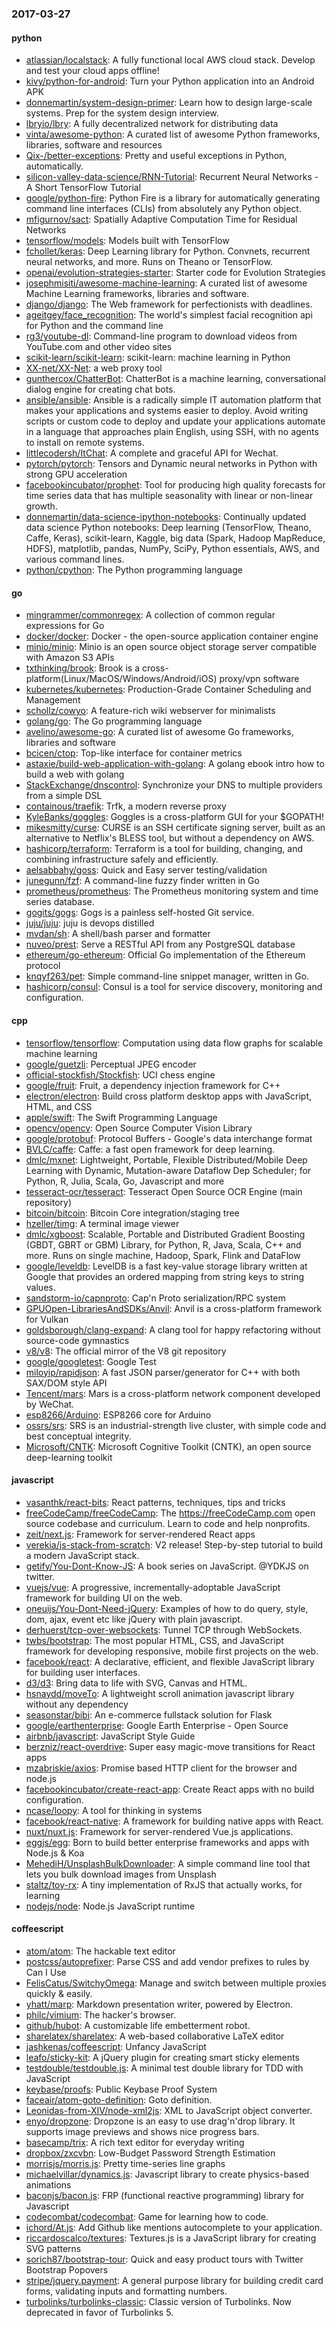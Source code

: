 ### 2017-03-27

#### python
* [atlassian/localstack](https://github.com/atlassian/localstack): A fully functional local AWS cloud stack. Develop and test your cloud apps offline!
* [kivy/python-for-android](https://github.com/kivy/python-for-android): Turn your Python application into an Android APK
* [donnemartin/system-design-primer](https://github.com/donnemartin/system-design-primer): Learn how to design large-scale systems. Prep for the system design interview.
* [lbryio/lbry](https://github.com/lbryio/lbry): A fully decentralized network for distributing data
* [vinta/awesome-python](https://github.com/vinta/awesome-python): A curated list of awesome Python frameworks, libraries, software and resources
* [Qix-/better-exceptions](https://github.com/Qix-/better-exceptions): Pretty and useful exceptions in Python, automatically.
* [silicon-valley-data-science/RNN-Tutorial](https://github.com/silicon-valley-data-science/RNN-Tutorial): Recurrent Neural Networks - A Short TensorFlow Tutorial
* [google/python-fire](https://github.com/google/python-fire): Python Fire is a library for automatically generating command line interfaces (CLIs) from absolutely any Python object.
* [mfigurnov/sact](https://github.com/mfigurnov/sact): Spatially Adaptive Computation Time for Residual Networks
* [tensorflow/models](https://github.com/tensorflow/models): Models built with TensorFlow
* [fchollet/keras](https://github.com/fchollet/keras): Deep Learning library for Python. Convnets, recurrent neural networks, and more. Runs on Theano or TensorFlow.
* [openai/evolution-strategies-starter](https://github.com/openai/evolution-strategies-starter): Starter code for Evolution Strategies
* [josephmisiti/awesome-machine-learning](https://github.com/josephmisiti/awesome-machine-learning): A curated list of awesome Machine Learning frameworks, libraries and software.
* [django/django](https://github.com/django/django): The Web framework for perfectionists with deadlines.
* [ageitgey/face_recognition](https://github.com/ageitgey/face_recognition): The world's simplest facial recognition api for Python and the command line
* [rg3/youtube-dl](https://github.com/rg3/youtube-dl): Command-line program to download videos from YouTube.com and other video sites
* [scikit-learn/scikit-learn](https://github.com/scikit-learn/scikit-learn): scikit-learn: machine learning in Python
* [XX-net/XX-Net](https://github.com/XX-net/XX-Net): a web proxy tool
* [gunthercox/ChatterBot](https://github.com/gunthercox/ChatterBot): ChatterBot is a machine learning, conversational dialog engine for creating chat bots.
* [ansible/ansible](https://github.com/ansible/ansible): Ansible is a radically simple IT automation platform that makes your applications and systems easier to deploy. Avoid writing scripts or custom code to deploy and update your applications automate in a language that approaches plain English, using SSH, with no agents to install on remote systems.
* [littlecodersh/ItChat](https://github.com/littlecodersh/ItChat): A complete and graceful API for Wechat. 
* [pytorch/pytorch](https://github.com/pytorch/pytorch): Tensors and Dynamic neural networks in Python with strong GPU acceleration
* [facebookincubator/prophet](https://github.com/facebookincubator/prophet): Tool for producing high quality forecasts for time series data that has multiple seasonality with linear or non-linear growth.
* [donnemartin/data-science-ipython-notebooks](https://github.com/donnemartin/data-science-ipython-notebooks): Continually updated data science Python notebooks: Deep learning (TensorFlow, Theano, Caffe, Keras), scikit-learn, Kaggle, big data (Spark, Hadoop MapReduce, HDFS), matplotlib, pandas, NumPy, SciPy, Python essentials, AWS, and various command lines.
* [python/cpython](https://github.com/python/cpython): The Python programming language

#### go
* [mingrammer/commonregex](https://github.com/mingrammer/commonregex):  A collection of common regular expressions for Go
* [docker/docker](https://github.com/docker/docker): Docker - the open-source application container engine
* [minio/minio](https://github.com/minio/minio): Minio is an open source object storage server compatible with Amazon S3 APIs
* [txthinking/brook](https://github.com/txthinking/brook): Brook is a cross-platform(Linux/MacOS/Windows/Android/iOS) proxy/vpn software
* [kubernetes/kubernetes](https://github.com/kubernetes/kubernetes): Production-Grade Container Scheduling and Management
* [schollz/cowyo](https://github.com/schollz/cowyo): A feature-rich wiki webserver for minimalists  
* [golang/go](https://github.com/golang/go): The Go programming language
* [avelino/awesome-go](https://github.com/avelino/awesome-go): A curated list of awesome Go frameworks, libraries and software
* [bcicen/ctop](https://github.com/bcicen/ctop): Top-like interface for container metrics
* [astaxie/build-web-application-with-golang](https://github.com/astaxie/build-web-application-with-golang): A golang ebook intro how to build a web with golang
* [StackExchange/dnscontrol](https://github.com/StackExchange/dnscontrol): Synchronize your DNS to multiple providers from a simple DSL
* [containous/traefik](https://github.com/containous/traefik): Trfk, a modern reverse proxy
* [KyleBanks/goggles](https://github.com/KyleBanks/goggles):  Goggles is a cross-platform GUI for your $GOPATH!
* [mikesmitty/curse](https://github.com/mikesmitty/curse): CURSE is an SSH certificate signing server, built as an alternative to Netflix's BLESS tool, but without a dependency on AWS.
* [hashicorp/terraform](https://github.com/hashicorp/terraform): Terraform is a tool for building, changing, and combining infrastructure safely and efficiently.
* [aelsabbahy/goss](https://github.com/aelsabbahy/goss): Quick and Easy server testing/validation
* [junegunn/fzf](https://github.com/junegunn/fzf):  A command-line fuzzy finder written in Go
* [prometheus/prometheus](https://github.com/prometheus/prometheus): The Prometheus monitoring system and time series database.
* [gogits/gogs](https://github.com/gogits/gogs): Gogs is a painless self-hosted Git service.
* [juju/juju](https://github.com/juju/juju): juju is devops distilled
* [mvdan/sh](https://github.com/mvdan/sh): A shell/bash parser and formatter
* [nuveo/prest](https://github.com/nuveo/prest): Serve a RESTful API from any PostgreSQL database
* [ethereum/go-ethereum](https://github.com/ethereum/go-ethereum): Official Go implementation of the Ethereum protocol
* [knqyf263/pet](https://github.com/knqyf263/pet): Simple command-line snippet manager, written in Go.
* [hashicorp/consul](https://github.com/hashicorp/consul): Consul is a tool for service discovery, monitoring and configuration.

#### cpp
* [tensorflow/tensorflow](https://github.com/tensorflow/tensorflow): Computation using data flow graphs for scalable machine learning
* [google/guetzli](https://github.com/google/guetzli): Perceptual JPEG encoder
* [official-stockfish/Stockfish](https://github.com/official-stockfish/Stockfish): UCI chess engine
* [google/fruit](https://github.com/google/fruit): Fruit, a dependency injection framework for C++
* [electron/electron](https://github.com/electron/electron): Build cross platform desktop apps with JavaScript, HTML, and CSS
* [apple/swift](https://github.com/apple/swift): The Swift Programming Language
* [opencv/opencv](https://github.com/opencv/opencv): Open Source Computer Vision Library
* [google/protobuf](https://github.com/google/protobuf): Protocol Buffers - Google's data interchange format
* [BVLC/caffe](https://github.com/BVLC/caffe): Caffe: a fast open framework for deep learning.
* [dmlc/mxnet](https://github.com/dmlc/mxnet): Lightweight, Portable, Flexible Distributed/Mobile Deep Learning with Dynamic, Mutation-aware Dataflow Dep Scheduler; for Python, R, Julia, Scala, Go, Javascript and more
* [tesseract-ocr/tesseract](https://github.com/tesseract-ocr/tesseract): Tesseract Open Source OCR Engine (main repository)
* [bitcoin/bitcoin](https://github.com/bitcoin/bitcoin): Bitcoin Core integration/staging tree
* [hzeller/timg](https://github.com/hzeller/timg): A terminal image viewer
* [dmlc/xgboost](https://github.com/dmlc/xgboost): Scalable, Portable and Distributed Gradient Boosting (GBDT, GBRT or GBM) Library, for Python, R, Java, Scala, C++ and more. Runs on single machine, Hadoop, Spark, Flink and DataFlow
* [google/leveldb](https://github.com/google/leveldb): LevelDB is a fast key-value storage library written at Google that provides an ordered mapping from string keys to string values.
* [sandstorm-io/capnproto](https://github.com/sandstorm-io/capnproto): Cap'n Proto serialization/RPC system
* [GPUOpen-LibrariesAndSDKs/Anvil](https://github.com/GPUOpen-LibrariesAndSDKs/Anvil): Anvil is a cross-platform framework for Vulkan
* [goldsborough/clang-expand](https://github.com/goldsborough/clang-expand):  A clang tool for happy refactoring without source-code gymnastics
* [v8/v8](https://github.com/v8/v8): The official mirror of the V8 git repository
* [google/googletest](https://github.com/google/googletest): Google Test
* [miloyip/rapidjson](https://github.com/miloyip/rapidjson): A fast JSON parser/generator for C++ with both SAX/DOM style API
* [Tencent/mars](https://github.com/Tencent/mars): Mars is a cross-platform network component developed by WeChat.
* [esp8266/Arduino](https://github.com/esp8266/Arduino): ESP8266 core for Arduino
* [ossrs/srs](https://github.com/ossrs/srs): SRS is an industrial-strength live cluster, with simple code and best conceptual integrity.
* [Microsoft/CNTK](https://github.com/Microsoft/CNTK): Microsoft Cognitive Toolkit (CNTK), an open source deep-learning toolkit

#### javascript
* [vasanthk/react-bits](https://github.com/vasanthk/react-bits):  React patterns, techniques, tips and tricks 
* [freeCodeCamp/freeCodeCamp](https://github.com/freeCodeCamp/freeCodeCamp): The https://freeCodeCamp.com open source codebase and curriculum. Learn to code and help nonprofits.
* [zeit/next.js](https://github.com/zeit/next.js): Framework for server-rendered React apps
* [verekia/js-stack-from-scratch](https://github.com/verekia/js-stack-from-scratch):  V2 release!   Step-by-step tutorial to build a modern JavaScript stack.
* [getify/You-Dont-Know-JS](https://github.com/getify/You-Dont-Know-JS): A book series on JavaScript. @YDKJS on twitter.
* [vuejs/vue](https://github.com/vuejs/vue): A progressive, incrementally-adoptable JavaScript framework for building UI on the web.
* [oneuijs/You-Dont-Need-jQuery](https://github.com/oneuijs/You-Dont-Need-jQuery): Examples of how to do query, style, dom, ajax, event etc like jQuery with plain javascript.
* [derhuerst/tcp-over-websockets](https://github.com/derhuerst/tcp-over-websockets): Tunnel TCP through WebSockets.
* [twbs/bootstrap](https://github.com/twbs/bootstrap): The most popular HTML, CSS, and JavaScript framework for developing responsive, mobile first projects on the web.
* [facebook/react](https://github.com/facebook/react): A declarative, efficient, and flexible JavaScript library for building user interfaces.
* [d3/d3](https://github.com/d3/d3): Bring data to life with SVG, Canvas and HTML. 
* [hsnaydd/moveTo](https://github.com/hsnaydd/moveTo): A lightweight scroll animation javascript library without any dependency
* [seasonstar/bibi](https://github.com/seasonstar/bibi): An e-commerce fullstack solution for Flask 
* [google/earthenterprise](https://github.com/google/earthenterprise): Google Earth Enterprise - Open Source
* [airbnb/javascript](https://github.com/airbnb/javascript): JavaScript Style Guide
* [berzniz/react-overdrive](https://github.com/berzniz/react-overdrive): Super easy magic-move transitions for React apps
* [mzabriskie/axios](https://github.com/mzabriskie/axios): Promise based HTTP client for the browser and node.js
* [facebookincubator/create-react-app](https://github.com/facebookincubator/create-react-app): Create React apps with no build configuration.
* [ncase/loopy](https://github.com/ncase/loopy): A tool for thinking in systems
* [facebook/react-native](https://github.com/facebook/react-native): A framework for building native apps with React.
* [nuxt/nuxt.js](https://github.com/nuxt/nuxt.js): Framework for server-rendered Vue.js applications.
* [eggjs/egg](https://github.com/eggjs/egg): Born to build better enterprise frameworks and apps with Node.js & Koa
* [MehediH/UnsplashBulkDownloader](https://github.com/MehediH/UnsplashBulkDownloader): A simple command line tool that lets you bulk download images from Unsplash
* [staltz/toy-rx](https://github.com/staltz/toy-rx): A tiny implementation of RxJS that actually works, for learning
* [nodejs/node](https://github.com/nodejs/node): Node.js JavaScript runtime 

#### coffeescript
* [atom/atom](https://github.com/atom/atom): The hackable text editor
* [postcss/autoprefixer](https://github.com/postcss/autoprefixer): Parse CSS and add vendor prefixes to rules by Can I Use
* [FelisCatus/SwitchyOmega](https://github.com/FelisCatus/SwitchyOmega): Manage and switch between multiple proxies quickly & easily.
* [yhatt/marp](https://github.com/yhatt/marp): Markdown presentation writer, powered by Electron.
* [philc/vimium](https://github.com/philc/vimium): The hacker's browser.
* [github/hubot](https://github.com/github/hubot): A customizable life embetterment robot.
* [sharelatex/sharelatex](https://github.com/sharelatex/sharelatex): A web-based collaborative LaTeX editor
* [jashkenas/coffeescript](https://github.com/jashkenas/coffeescript): Unfancy JavaScript
* [leafo/sticky-kit](https://github.com/leafo/sticky-kit): A jQuery plugin for creating smart sticky elements
* [testdouble/testdouble.js](https://github.com/testdouble/testdouble.js): A minimal test double library for TDD with JavaScript
* [keybase/proofs](https://github.com/keybase/proofs): Public Keybase Proof System
* [faceair/atom-goto-definition](https://github.com/faceair/atom-goto-definition): Goto definition.
* [Leonidas-from-XIV/node-xml2js](https://github.com/Leonidas-from-XIV/node-xml2js): XML to JavaScript object converter.
* [enyo/dropzone](https://github.com/enyo/dropzone): Dropzone is an easy to use drag'n'drop library. It supports image previews and shows nice progress bars.
* [basecamp/trix](https://github.com/basecamp/trix): A rich text editor for everyday writing
* [dropbox/zxcvbn](https://github.com/dropbox/zxcvbn): Low-Budget Password Strength Estimation
* [morrisjs/morris.js](https://github.com/morrisjs/morris.js): Pretty time-series line graphs
* [michaelvillar/dynamics.js](https://github.com/michaelvillar/dynamics.js): Javascript library to create physics-based animations
* [baconjs/bacon.js](https://github.com/baconjs/bacon.js): FRP (functional reactive programming) library for Javascript
* [codecombat/codecombat](https://github.com/codecombat/codecombat): Game for learning how to code.
* [ichord/At.js](https://github.com/ichord/At.js): Add Github like mentions autocomplete to your application.
* [riccardoscalco/textures](https://github.com/riccardoscalco/textures): Textures.js is a JavaScript library for creating SVG patterns
* [sorich87/bootstrap-tour](https://github.com/sorich87/bootstrap-tour): Quick and easy product tours with Twitter Bootstrap Popovers
* [stripe/jquery.payment](https://github.com/stripe/jquery.payment): A general purpose library for building credit card forms, validating inputs and formatting numbers.
* [turbolinks/turbolinks-classic](https://github.com/turbolinks/turbolinks-classic): Classic version of Turbolinks. Now deprecated in favor of Turbolinks 5.
